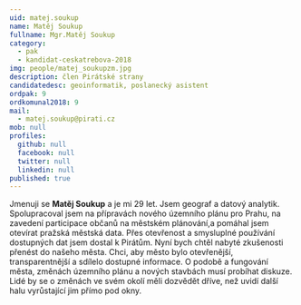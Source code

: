 ```yaml
---
uid: matej.soukup
name: Matěj Soukup
fullname: Mgr.Matěj Soukup
category:
  - pak
  - kandidat-ceskatrebova-2018
img: people/matej_soukupzm.jpg
description: člen Pirátské strany
candidatedesc: geoinformatik, poslanecký asistent
ordpak: 9
ordkomunal2018: 9
mail:
  - matej.soukup@pirati.cz
mob: null
profiles:
  github: null
  facebook: null
  twitter: null
  linkedin: null
published: true
---
```

Jmenuji se **Matěj Soukup** a je mi 29 let. Jsem geograf a datový analytik. Spolupracoval jsem na přípravách nového územního plánu pro Prahu, na zavedení participace občanů na městském plánování,a pomáhal jsem otevírat pražská městská data. Přes otevřenost a smysluplné používání dostupných dat jsem dostal k Pirátům. Nyní bych chtěl nabyté zkušenosti přenést do našeho města. Chci, aby město bylo otevřenější, transparentnější a sdílelo dostupné informace. O podobě a fungování města, změnách územního plánu a nových stavbách  musí probíhat diskuze. Lidé by se o změnách ve svém okolí měli dozvědět dříve, než uvidí další halu vyrůstající jim přímo pod okny.
